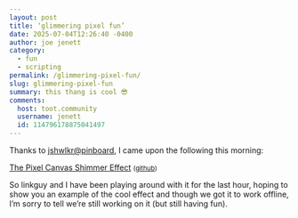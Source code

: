 ```yaml
---
layout: post
title: ‘glimmering pixel fun’
date: 2025-07-04T12:26:40 -0400
author: joe jenett
category:
  - fun
  - scripting
permalink: /glimmering-pixel-fun/
slug: glimmering-pixel-fun
summary: this thang is cool 😎
comments:
  host: toot.community
  username: jenett
  id: 114796178875041497
---
```

Thanks to <a title="source" href="https://pinboard.in/u:jshwlkr">jshwlkr@pinboard</a>, I came upon the following this morning:

<a title="The Pixel Canvas Shimmer Effect" href="https://ryanmulligan.dev/blog/pixel-canvas/">The Pixel Canvas Shimmer Effect</a> <small>(<a href="https://github.com/hexagoncircle/pixel-canvas">github</a>)</small>

So linkguy and I have been playing around with it for the last hour, hoping to show you an example of the cool effect and though we got it to work offline, I’m sorry to tell we’re still working on it (but still having fun).


<a href="https://brid.gy/publish/mastodon"></a>